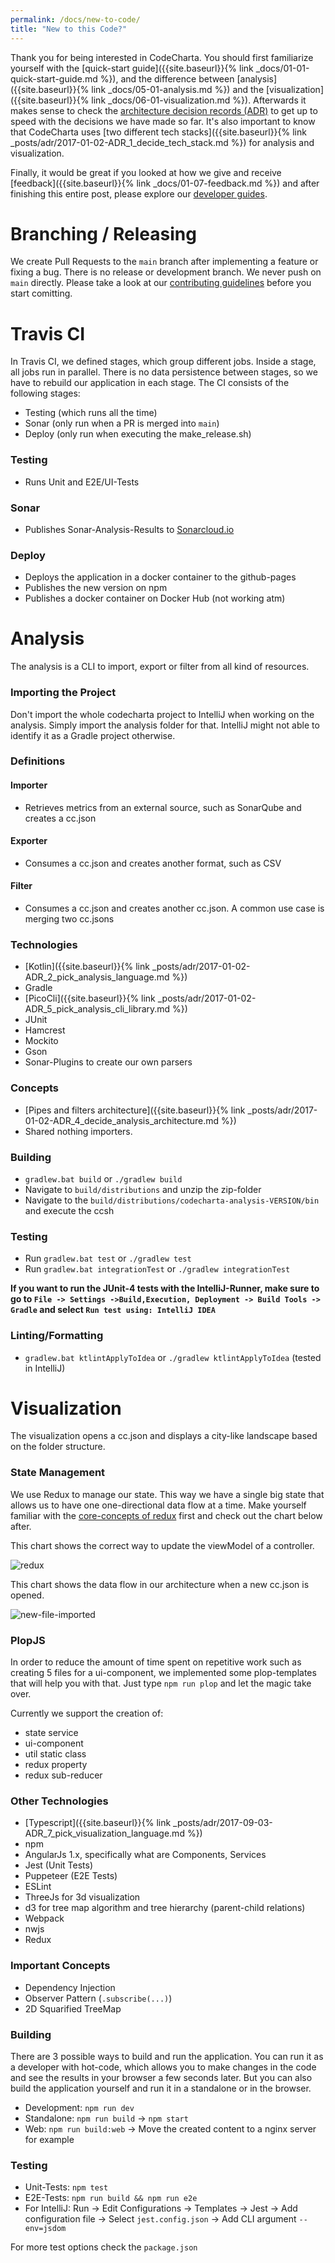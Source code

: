 ```yaml
---
permalink: /docs/new-to-code/
title: "New to this Code?"
---
```


Thank you for being interested in CodeCharta. You should first familiarize yourself with the [quick-start guide]({{site.baseurl}}{% link _docs/01-01-quick-start-guide.md %}), and the difference between [analysis]({{site.baseurl}}{% link _docs/05-01-analysis.md %}) and the [visualization]({{site.baseurl}}{% link _docs/06-01-visualization.md %}). Afterwards it makes sense to check the [architecture decision records (ADR)]({{site.baseurl}}/categories/#adr) to get up to speed with the decisions we have made so far. It's also important to know that CodeCharta uses [two different tech stacks]({{site.baseurl}}{% link _posts/adr/2017-01-02-ADR_1_decide_tech_stack.md %}) for analysis and visualization.

Finally, it would be great if you looked at how we give and receive [feedback]({{site.baseurl}}{% link _docs/01-07-feedback.md %}) and after finishing this entire post, please explore our [developer guides]({{site.baseurl}}/categories/#dev-guide).

# Branching / Releasing

We create Pull Requests to the `main` branch after implementing a feature or fixing a bug. There is no release or development branch. We never push on `main` directly. Please take a look at our [contributing guidelines](https://github.com/MaibornWolff/codecharta/blob/master/CONTRIBUTING.md) before you start comitting.

# Travis CI

In Travis CI, we defined stages, which group different jobs. Inside a stage, all jobs run in parallel. There is no data persistence between stages, so we have to rebuild our application in each stage. The CI consists of the following stages:

- Testing (which runs all the time)
- Sonar (only run when a PR is merged into `main`)
- Deploy (only run when executing the make_release.sh)

### Testing

- Runs Unit and E2E/UI-Tests

### Sonar

- Publishes Sonar-Analysis-Results to [Sonarcloud.io](https://sonarcloud.io)

### Deploy

- Deploys the application in a docker container to the github-pages
- Publishes the new version on npm
- Publishes a docker container on Docker Hub (not working atm)

# Analysis

The analysis is a CLI to import, export or filter from all kind of resources.

### Importing the Project

Don't import the whole codecharta project to IntelliJ when working on the analysis. Simply import the analysis folder for that. IntelliJ might not able to identify it as a Gradle project otherwise.

### Definitions

#### Importer

- Retrieves metrics from an external source, such as SonarQube and creates a cc.json

#### Exporter

- Consumes a cc.json and creates another format, such as CSV

#### Filter

- Consumes a cc.json and creates another cc.json. A common use case is merging two cc.jsons

### Technologies

- [Kotlin]({{site.baseurl}}{% link _posts/adr/2017-01-02-ADR_2_pick_analysis_language.md %})
- Gradle
- [PicoCli]({{site.baseurl}}{% link _posts/adr/2017-01-02-ADR_5_pick_analysis_cli_library.md %})
- JUnit
- Hamcrest
- Mockito
- Gson
- Sonar-Plugins to create our own parsers

### Concepts

- [Pipes and filters architecture]({{site.baseurl}}{% link _posts/adr/2017-01-02-ADR_4_decide_analysis_architecture.md %})
- Shared nothing importers.

### Building

- `gradlew.bat build` or `./gradlew build`
- Navigate to `build/distributions` and unzip the zip-folder
- Navigate to the `build/distributions/codecharta-analysis-VERSION/bin` and execute the ccsh

### Testing

- Run `gradlew.bat test` or `./gradlew test`
- Run `gradlew.bat integrationTest` or `./gradlew integrationTest`

**If you want to run the JUnit-4 tests with the IntelliJ-Runner, make sure to go to `File -> Settings ->Build,Execution, Deployment -> Build Tools -> Gradle` and select `Run test using: IntelliJ IDEA`**

### Linting/Formatting

- `gradlew.bat ktlintApplyToIdea` or `./gradlew ktlintApplyToIdea` (tested in IntelliJ)

# Visualization

The visualization opens a cc.json and displays a city-like landscape based on the folder structure.

### State Management

We use Redux to manage our state. This way we have a single big state that allows us to have one one-directional data flow at a time. Make yourself familiar with the [core-concepts of redux](https://redux.js.org/introduction/core-concepts) first and check out the chart below after.

This chart shows the correct way to update the viewModel of a controller.

![redux]({{site.baseurl}}/assets/images/docs/reference/redux-flow.png)

This chart shows the data flow in our architecture when a new cc.json is opened.

![new-file-imported]({{site.baseurl}}/assets/images/docs/reference/loading-a-new-file-flow.png)

### PlopJS

In order to reduce the amount of time spent on repetitive work such as creating 5 files for a ui-component, we implemented some plop-templates that will help you with that. Just type `npm run plop` and let the magic take over.

Currently we support the creation of:

- state service
- ui-component
- util static class
- redux property
- redux sub-reducer

### Other Technologies

- [Typescript]({{site.baseurl}}{% link _posts/adr/2017-09-03-ADR_7_pick_visualization_language.md %})
- npm
- AngularJs 1.x, specifically what are Components, Services
- Jest (Unit Tests)
- Puppeteer (E2E Tests)
- ESLint
- ThreeJs for 3d visualization
- d3 for tree map algorithm and tree hierarchy (parent-child relations)
- Webpack
- nwjs
- Redux

### Important Concepts

- Dependency Injection
- Observer Pattern (`.subscribe(...)`)
- 2D Squarified TreeMap

### Building

There are 3 possible ways to build and run the application. You can run it as a developer with hot-code, which allows you to make changes in the code and see the results in your browser a few seconds later. But you can also build the application yourself and run it in a standalone or in the browser.

- Development: `npm run dev`
- Standalone: `npm run build` -> `npm start`
- Web: `npm run build:web` -> Move the created content to a nginx server for example

### Testing

- Unit-Tests: `npm test`
- E2E-Tests: `npm run build && npm run e2e`
- For IntelliJ: Run -> Edit Configurations -> Templates -> Jest -> Add configuration file -> Select `jest.config.json` -> Add CLI argument `--env=jsdom`

For more test options check the `package.json`
